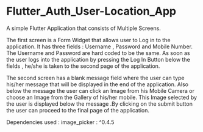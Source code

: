 # Flutter_Auth_User-Location_App


A simple Flutter Application that consists of Multiple Screens.



The first screen is a Form Widget that allows user to Log in to the application. It has three fields : Username , Password and Mobile Number. The Username and Password are hard coded to be the same. As soon as the user logs into the application by pressing the Log In Button below the fields , he/she is taken to the second page of the application. 




The second screen has a blank message field where the user can type his/her message that will be displayed in the end of the application. Also below the message the user can click an Image from his Mobile Camera or choose an Image from the Gallery of his/her mobile. This Image selected by the user is displayed below the message .By clicking on the submit button the user can proceed to the final page of the application. 


Dependencies used : image_picker : ^0.4.5
